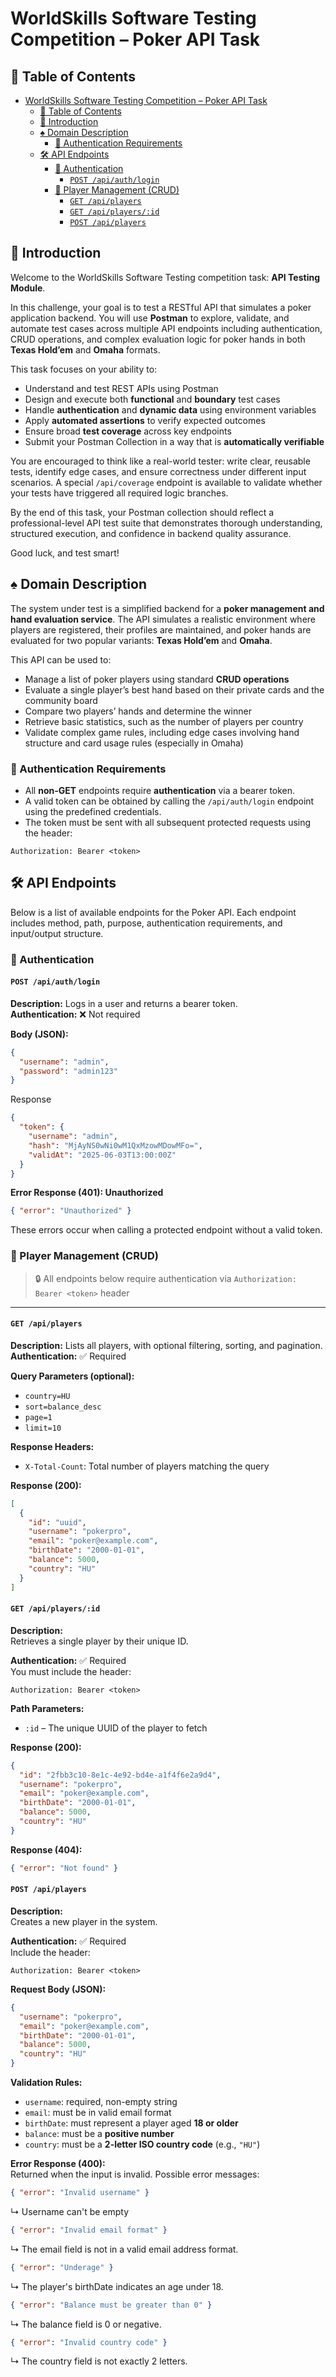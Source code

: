 # WorldSkills Software Testing Competition – Poker API Task

## 📌 Table of Contents

- [WorldSkills Software Testing Competition – Poker API Task](#worldskills-software-testing-competition--poker-api-task)
  - [📌 Table of Contents](#-table-of-contents)
  - [🧪 Introduction](#-introduction)
  - [♠️ Domain Description](#️-domain-description)
    - [🔐 Authentication Requirements](#-authentication-requirements)
  - [🛠️ API Endpoints](#️-api-endpoints)
    - [🔐 Authentication](#-authentication)
      - [`POST /api/auth/login`](#post-apiauthlogin)
    - [👤 Player Management (CRUD)](#-player-management-crud)
      - [`GET /api/players`](#get-apiplayers)
      - [`GET /api/players/:id`](#get-apiplayersid)
      - [`POST /api/players`](#post-apiplayers)


## 🧪 Introduction

Welcome to the WorldSkills Software Testing competition task: **API Testing Module**.

In this challenge, your goal is to test a RESTful API that simulates a poker application backend. You will use **Postman** to explore, validate, and automate test cases across multiple API endpoints including authentication, CRUD operations, and complex evaluation logic for poker hands in both **Texas Hold’em** and **Omaha** formats.

This task focuses on your ability to:
- Understand and test REST APIs using Postman
- Design and execute both **functional** and **boundary** test cases
- Handle **authentication** and **dynamic data** using environment variables
- Apply **automated assertions** to verify expected outcomes
- Ensure broad **test coverage** across key endpoints
- Submit your Postman Collection in a way that is **automatically verifiable**

You are encouraged to think like a real-world tester: write clear, reusable tests, identify edge cases, and ensure correctness under different input scenarios. A special `/api/coverage` endpoint is available to validate whether your tests have triggered all required logic branches.

By the end of this task, your Postman collection should reflect a professional-level API test suite that demonstrates thorough understanding, structured execution, and confidence in backend quality assurance.

Good luck, and test smart!

## ♠️ Domain Description

The system under test is a simplified backend for a **poker management and hand evaluation service**. The API simulates a realistic environment where players are registered, their profiles are maintained, and poker hands are evaluated for two popular variants: **Texas Hold’em** and **Omaha**.

This API can be used to:
- Manage a list of poker players using standard **CRUD operations**
- Evaluate a single player’s best hand based on their private cards and the community board
- Compare two players’ hands and determine the winner
- Retrieve basic statistics, such as the number of players per country
- Validate complex game rules, including edge cases involving hand structure and card usage rules (especially in Omaha)

### 🔐 Authentication Requirements

- All **non-GET** endpoints require **authentication** via a bearer token.
- A valid token can be obtained by calling the `/api/auth/login` endpoint using the predefined credentials.
- The token must be sent with all subsequent protected requests using the header:

```http
Authorization: Bearer <token>
```

## 🛠️ API Endpoints

Below is a list of available endpoints for the Poker API. Each endpoint includes method, path, purpose, authentication requirements, and input/output structure.

### 🔐 Authentication

#### `POST /api/auth/login`

**Description:** Logs in a user and returns a bearer token.  
**Authentication:** ❌ Not required

**Body (JSON):**
```json
{
  "username": "admin",
  "password": "admin123"
}
```

Response
```json
{
  "token": {
    "username": "admin",
    "hash": "MjAyNS0wNi0wM1QxMzowMDowMFo=",
    "validAt": "2025-06-03T13:00:00Z"
  }
}
```

**Error Response (401): Unauthorized**
```json
{ "error": "Unauthorized" }
```
These errors occur when calling a protected endpoint without a valid token.

### 👤 Player Management (CRUD)

> 🔒 All endpoints below require authentication via `Authorization: Bearer <token>` header

---

#### `GET /api/players`

**Description:** Lists all players, with optional filtering, sorting, and pagination.  
**Authentication:** ✅ Required

**Query Parameters (optional):**
- `country=HU`
- `sort=balance_desc`
- `page=1`
- `limit=10`

**Response Headers:**
- `X-Total-Count`: Total number of players matching the query

**Response (200):**
```json
[
  {
    "id": "uuid",
    "username": "pokerpro",
    "email": "poker@example.com",
    "birthDate": "2000-01-01",
    "balance": 5000,
    "country": "HU"
  }
]
```

#### `GET /api/players/:id`

**Description:**  
Retrieves a single player by their unique ID.

**Authentication:** ✅ Required  
You must include the header:

```http
Authorization: Bearer <token>
```

**Path Parameters:**
- `:id` – The unique UUID of the player to fetch

**Response (200):**
```json
{
  "id": "2fbb3c10-8e1c-4e92-bd4e-a1f4f6e2a9d4",
  "username": "pokerpro",
  "email": "poker@example.com",
  "birthDate": "2000-01-01",
  "balance": 5000,
  "country": "HU"
}
```

**Response (404):**
```json
{ "error": "Not found" }
```

#### `POST /api/players`

**Description:**  
Creates a new player in the system.

**Authentication:** ✅ Required  
Include the header:

```http
Authorization: Bearer <token>
```


**Request Body (JSON):**
```json
{
  "username": "pokerpro",
  "email": "poker@example.com",
  "birthDate": "2000-01-01",
  "balance": 5000,
  "country": "HU"
}
```

**Validation Rules:**

- `username`: required, non-empty string  
- `email`: must be in valid email format  
- `birthDate`: must represent a player aged **18 or older**  
- `balance`: must be a **positive number**  
- `country`: must be a **2-letter ISO country code** (e.g., `"HU"`)

**Error Response (400):**  
Returned when the input is invalid. Possible error messages:

```json
{ "error": "Invalid username" }
```
↳ Username can't be empty

```json
{ "error": "Invalid email format" }
```
↳ The email field is not in a valid email address format.

```json
{ "error": "Underage" }
```
↳ The player's birthDate indicates an age under 18.

```json
{ "error": "Balance must be greater than 0" }
```
↳ The balance field is 0 or negative.

```json
{ "error": "Invalid country code" }
```
↳ The country field is not exactly 2 letters.